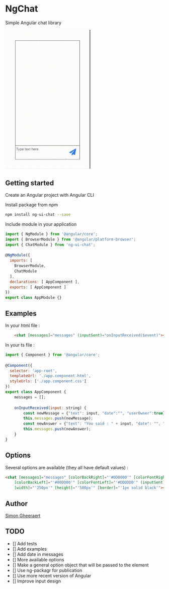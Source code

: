# NgChat

Simple Angular chat library

<img src="screenshot.gif" alt="list" width="270"/>

## Getting started

Create an Angular project with Angular CLI

Install package from npm

``` bash
npm install ng-ui-chat --save
```

Include module in your application

``` js
import { NgModule } from '@angular/core';
import { BrowserModule } from '@angular/platform-browser';
import { ChatModule } from 'ng-ui-chat';

@NgModule({
  imports: [
    BrowserModule,
    ChatModule
  ],
  declarations: [ AppComponent ],
  exports: [ AppComponent ]
})
export class AppModule {}
```

## Examples

In your html file :

``` html
    <chat [messages]="messages" (inputSent)="onInputReceived($event)"></chat>
```

In your ts file :

``` js
import { Component } from '@angular/core';

@Component({
  selector: 'app-root',
  templateUrl: './app.component.html',
  styleUrls: ['./app.component.css']
})
export class AppComponent {
    messages = [];

    onInputReceived(input: string) {
        const newMessage = {"text": input, "date":"", "userOwner":true};
        this.messages.push(newMessage);
        const newAnswer = {"text": "You said : " + input, "date": "", "userOwner": false};
        this.messages.push(newAnswer); 
    }
}
```

## Options

Several options are available (they all have default values) :

``` html
<chat [messages]="messages" [colorBackRight]="'#DD0000'" [colorFontRight]="'#DDDDDD'"
    [colorBackLeft]="'#00DD00'" [colorFontLeft]="'#DDDDDD'" (inputSent)="onInputReceived($event)"
    [width]="'250px'" [height]="'500px'" [border]="'1px solid black'"></chat>
```

## Author

[Simon Gheeraert](https://github.com/simonghrt)

## TODO

- [] Add tests
- [] Add examples
- [] Add date in messages
- [] More available options
- [] Make a general option object that will be passed to the element
- [] Use ng-packagr for publication
- [] Use more recent version of Angular
- [] Improve input design